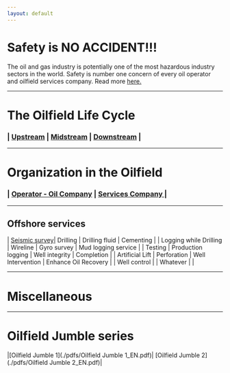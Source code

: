 ```yaml
---
layout: default
---
```


# Safety is NO ACCIDENT!!!

The oil and gas industry is potentially one of the most hazardous industry sectors in the world. Safety is number one concern of every oil operator and oilfield services company. Read more [here.](./safety.html)

* * *

# The Oilfield Life Cycle

### | [Upstream](./upstream.html)		| [Midstream](./midstream.html)		| [Downstream](./downstream.html)	|

* * *

# Organization in the Oilfield

### | [Operator - Oil Company](./operator.html) | [Services Company ](./service.html) |

* * *

## Offshore services

| [Seismic survey](./seismic.html)| Drilling | Drilling fluid | Cementing |
| Logging while Drilling | Wireline | Gyro survey | Mud logging service |
| Testing | Production logging | Well integrity | Completion |
| Artificial Lift | Perforation | Well Intervention | Enhance Oil Recovery |
| Well control | | Whatever              |                    |

* * *

# Miscellaneous

* * *

# Oilfield Jumble series

|[Oilfield Jumble 1](./pdfs/Oilfield Jumble 1_EN.pdf)| [Oilfield Jumble 2](./pdfs/Oilfield Jumble 2_EN.pdf)|